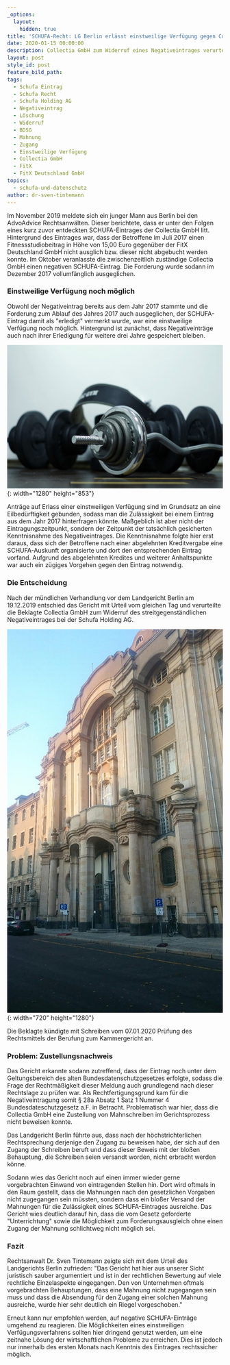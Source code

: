 ```yaml
---
_options:
  layout:
    hidden: true
title: 'SCHUFA-Recht: LG Berlin erlässt einstweilige Verfügung gegen Collectia GmbH'
date: 2020-01-15 00:00:00
description: Collectia GmbH zum Widerruf eines Negativeintrages verurteilt.
layout: post
style_id: post
feature_bild_path:
tags:
  - Schufa Eintrag
  - Schufa Recht
  - Schufa Holding AG
  - Negativeintrag
  - Löschung
  - Widerruf
  - BDSG
  - Mahnung
  - Zugang
  - Einstweilige Verfügung
  - Collectia GmbH
  - FitX
  - FitX Deutschland GmbH
topics:
  - schufa-und-datenschutz
author: dr-sven-tintemann
---
```


Im November 2019 meldete sich ein junger Mann aus Berlin bei den AdvoAdvice Rechtsanw&auml;lten. Dieser berichtete, dass er unter den Folgen eines kurz zuvor entdeckten SCHUFA-Eintrages der Collectia GmbH litt. Hintergrund des Eintrages war, dass der Betroffene im Juli 2017 einen Fitnessstudiobeitrag in Höhe von 15,00 Euro gegen&uuml;ber der FitX Deutschland GmbH nicht ausglich bzw. dieser nicht abgebucht werden konnte. Im Oktober veranlasste die zwischenzeitlich zust&auml;ndige Collectia GmbH einen negativen SCHUFA-Eintrag. Die Forderung wurde sodann im Dezember 2017 vollumf&auml;nglich ausgeglichen.

### Einstweilige Verf&uuml;gung noch möglich

Obwohl der Negativeintrag bereits aus dem Jahr 2017 stammte und die Forderung zum Ablauf des Jahres 2017 auch ausgeglichen, der SCHUFA-Eintrag damit als "erledigt" vermerkt wurde, war eine einstweilige Verf&uuml;gung noch möglich. Hintergrund ist zun&auml;chst, dass Negativeintr&auml;ge auch nach ihrer Erledigung f&uuml;r weitere drei Jahre gespeichert bleiben.&nbsp;

![Fitness - Foto Pixabay](/uploads/sport-1235019-1280-1.jpg "Zahlungsverzug bei Fitnessstudio führte zu Schufa Eintrag"){: width="1280" height="853"}

Antr&auml;ge auf Erlass einer einstweiligen Verf&uuml;gung sind im Grundsatz an eine Eilbed&uuml;rftigkeit gebunden, sodass man die Zul&auml;ssigkeit bei einem Eintrag aus dem Jahr 2017 hinterfragen könnte. Ma&szlig;geblich ist aber nicht der Eintragungszeitpunkt, sondern der Zeitpunkt der tats&auml;chlich gesicherten Kenntnisnahme des Negativeintrages. Die Kenntnisnahme folgte hier erst daraus, dass sich der Betroffene nach einer abgelehnten Kreditvergabe eine SCHUFA-Auskunft organisierte und dort den entsprechenden Eintrag vorfand. Aufgrund des abgelehnten Kredites und weiterer Anhaltspunkte war auch ein z&uuml;giges Vorgehen gegen den Eintrag notwendig.

### Die Entscheidung

Nach der m&uuml;ndlichen Verhandlung vor dem Landgericht Berlin am 19.12.2019 entschied das Gericht mit Urteil vom gleichen Tag und verurteilte die Beklagte Collectia GmbH zum Widerruf des streitgegenst&auml;ndlichen Negativeintrages bei der Schufa Holding AG.&nbsp;

![Landgericht Berlin Außenansicht](/uploads/lg-berlin---littenstrasse.JPG "Landgericht Berlin verurteilt Collectia GmbH"){: width="720" height="1280"}

Die Beklagte k&uuml;ndigte mit Schreiben vom 07.01.2020 Pr&uuml;fung des Rechtsmittels der Berufung zum Kammergericht an.&nbsp;

### Problem: Zustellungsnachweis

Das Gericht erkannte sodann zutreffend, dass der Eintrag noch unter dem Geltungsbereich des alten Bundesdatenschutzgesetzes erfolgte, sodass die Frage der Rechtm&auml;&szlig;igkeit dieser Meldung auch grundlegend nach dieser Rechtslage zu pr&uuml;fen war. Als Rechtfertigungsgrund kam f&uuml;r die Negativeintragung somit &sect; 28a Absatz 1 Satz 1 Nummer 4 Bundesdateschutzgesetz a.F. in Betracht. Problematisch war hier, dass die Collectia GmbH eine Zustellung von Mahnschreiben im Gerichtsprozess nicht beweisen konnte.

Das Landgericht Berlin f&uuml;hrte aus, dass nach der höchstrichterlichen Rechtsprechung derjenige den Zugang zu beweisen habe, der sich auf den Zugang der Schreiben beruft und dass dieser Beweis mit der blo&szlig;en Behauptung, die Schreiben seien versandt worden, nicht erbracht werden könne.&nbsp;

Sodann wies das Gericht noch auf einen immer wieder gerne vorgebrachten Einwand von eintragenden Stellen hin. Dort wird oftmals in den Raum gestellt, dass die Mahnungen nach den gesetzlichen Vorgaben nicht zugegangen sein m&uuml;ssten, sondern dass ein blo&szlig;er Versand der Mahnungen f&uuml;r die Zul&auml;ssigkeit eines SCHUFA-Eintrages ausreiche. Das Gericht wies deutlich darauf hin, dass die vom Gesetz geforderte "Unterrichtung" sowie die Möglichkeit zum Forderungsausgleich ohne einen Zugang der Mahnung schlichtweg nicht möglich sei.

### Fazit

Rechtsanwalt Dr. Sven Tintemann zeigte sich mit dem Urteil des Landgerichts Berlin zufrieden: "Das Gericht hat hier aus unserer Sicht juristisch sauber argumentiert und ist in der rechtlichen Bewertung auf viele rechtliche Einzelaspekte eingegangen. Den von Unternehmen oftmals vorgebrachten Behauptungen, dass eine Mahnung nicht zugegangen sein muss und dass die Absendung f&uuml;r den Zugang einer solchen Mahnung ausreiche, wurde hier sehr deutlich ein Riegel vorgeschoben."&nbsp;

Erneut kann nur empfohlen werden, auf negative SCHUFA-Eintr&auml;ge umgehend zu reagieren. Die Möglichkeiten eines einstweiligen Verf&uuml;gungsverfahrens sollten hier dringend genutzt werden, um eine zeitnahe Lösung der wirtschaftlichen Probleme zu erreichen. Dies ist jedoch nur innerhalb des ersten Monats nach Kenntnis des Eintrages rechtssicher möglich.